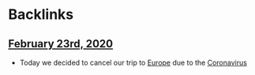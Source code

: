 
# Backlinks
## [February 23rd, 2020](<February 23rd, 2020.md>)
- Today we decided to cancel our trip to [Europe](<Europe.md>) due to the [Coronavirus](<Coronavirus.md>)

